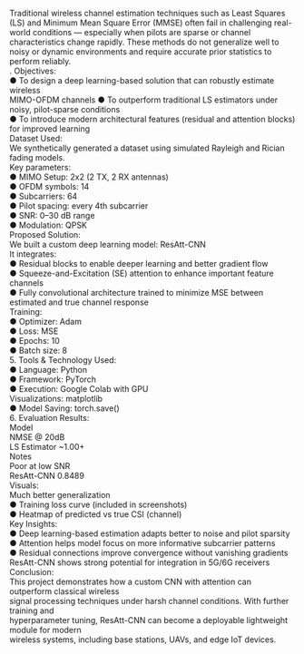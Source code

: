 Traditional wireless channel estimation techniques such as Least Squares (LS) and Minimum 
Mean Square Error (MMSE) often fail in challenging real-world conditions — especially when 
pilots are sparse or channel characteristics change rapidly. These methods do not generalize 
well to noisy or dynamic environments and require accurate prior statistics to perform reliably.   
. Objectives:   
● To design a deep learning-based solution that can robustly estimate wireless   
MIMO-OFDM channels 
● To outperform traditional LS estimators under noisy, pilot-sparse conditions   
● To introduce modern architectural features (residual and attention blocks) for improved 
learning   
Dataset Used:   
We synthetically generated a dataset using simulated Rayleigh and Rician fading models.   
Key parameters:   
● MIMO Setup: 2x2 (2 TX, 2 RX antennas)   
● OFDM symbols: 14   
● Subcarriers: 64   
● Pilot spacing: every 4th subcarrier   
● SNR: 0–30 dB range   
● Modulation: QPSK   
Proposed Solution:   
We built a custom deep learning model: ResAtt-CNN   
It integrates:   
● Residual blocks to enable deeper learning and better gradient flow   
● Squeeze-and-Excitation (SE) attention to enhance important feature channels   
● Fully convolutional architecture trained to minimize MSE between estimated and true
channel response   
Training:   
● Optimizer: Adam   
● Loss: MSE   
● Epochs: 10   
● Batch size: 8   
5. Tools & Technology Used:   
● Language: Python   
● Framework: PyTorch   
● Execution: Google Colab with GPU  
 Visualizations: matplotlib   
● Model Saving: torch.save()   
6. Evaluation Results:   
Model   
NMSE @ 20dB   
LS Estimator ~1.00+   
Notes   
Poor at low SNR   
ResAtt-CNN 0.8489   
Visuals:   
Much better generalization   
● Training loss curve (included in screenshots)   
●  Heatmap of predicted vs true CSI (channel)   
Key Insights:   
● Deep learning-based estimation adapts better to noise and pilot sparsity   
● Attention helps model focus on more informative subcarrier patterns   
● Residual connections improve convergence without vanishing gradients  
ResAtt-CNN shows strong potential for integration in 5G/6G receivers 
Conclusion:   
This project demonstrates how a custom CNN with attention can outperform classical wireless   
signal processing techniques under harsh channel conditions. With further training and   
hyperparameter tuning, ResAtt-CNN can become a deployable lightweight module for modern    
wireless systems, including base stations, UAVs, and edge IoT devices.  
